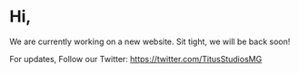 <title>Home | KiwiRail</title>

# Hi,
We are currently working on a new website. Sit tight, we will be back soon!

For updates, Follow our Twitter: https://twitter.com/TitusStudiosMG
